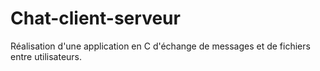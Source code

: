 # Chat-client-serveur
Réalisation d'une application en C d'échange de messages et de fichiers entre utilisateurs.
